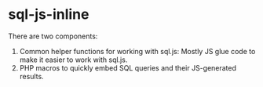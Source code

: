 # sql-js-inline

There are two components:
1. Common helper functions for working with sql.js: Mostly JS glue code to make it easier to work with sql.js.
2. PHP macros to quickly embed SQL queries and their JS-generated results.